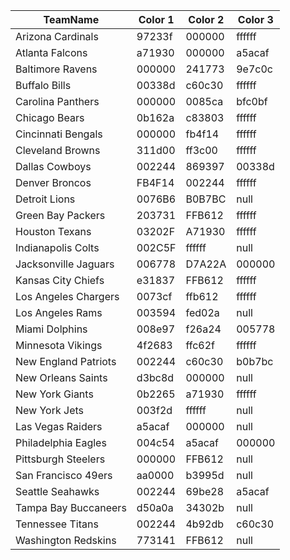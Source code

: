 | TeamName             | Color 1 | Color 2 | Color 3 |
| -------------------- | ------- | ------- | ------- |
| Arizona Cardinals    | 97233f  | 000000  | ffffff  |
| Atlanta Falcons      | a71930  | 000000  | a5acaf  |
| Baltimore Ravens     | 000000  | 241773  | 9e7c0c  |
| Buffalo Bills        | 00338d  | c60c30  | ffffff  |
| Carolina Panthers    | 000000  | 0085ca  | bfc0bf  |
| Chicago Bears        | 0b162a  | c83803  | ffffff  |
| Cincinnati Bengals   | 000000  | fb4f14  | ffffff  |
| Cleveland Browns     | 311d00  | ff3c00  | ffffff  |
| Dallas Cowboys       | 002244  | 869397  | 00338d  |
| Denver Broncos       | FB4F14  | 002244  | ffffff  |
| Detroit Lions        | 0076B6  | B0B7BC  | null    |
| Green Bay Packers    | 203731  | FFB612  | ffffff  |
| Houston Texans       | 03202F  | A71930  | ffffff  |
| Indianapolis Colts   | 002C5F  | ffffff  | null    |
| Jacksonville Jaguars | 006778  | D7A22A  | 000000  |
| Kansas City Chiefs   | e31837  | FFB612  | ffffff  |
| Los Angeles Chargers | 0073cf  | ffb612  | ffffff  |
| Los Angeles Rams     | 003594  | fed02a  | null    |
| Miami Dolphins       | 008e97  | f26a24  | 005778  |
| Minnesota Vikings    | 4f2683  | ffc62f  | ffffff  |
| New England Patriots | 002244  | c60c30  | b0b7bc  |
| New Orleans Saints   | d3bc8d  | 000000  | null    |
| New York Giants      | 0b2265  | a71930  | ffffff  |
| New York Jets        | 003f2d  | ffffff  | null    |
| Las Vegas Raiders    | a5acaf  | 000000  | null    |
| Philadelphia Eagles  | 004c54  | a5acaf  | 000000  |
| Pittsburgh Steelers  | 000000  | FFB612  | null    |
| San Francisco 49ers  | aa0000  | b3995d  | null    |
| Seattle Seahawks     | 002244  | 69be28  | a5acaf  |
| Tampa Bay Buccaneers | d50a0a  | 34302b  | null    |
| Tennessee Titans     | 002244  | 4b92db  | c60c30  |
| Washington Redskins  | 773141  | FFB612  | null    |
